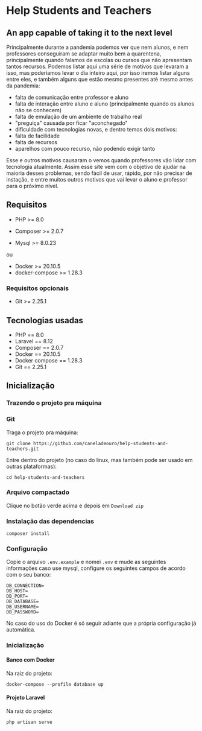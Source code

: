# Help Students and Teachers

## An app capable of taking it to the next level

Principalmente durante a pandemia podemos ver que nem alunos, e nem professores conseguiram se adaptar muito bem a quarentena, principalmente quando falamos de escolas ou cursos que não apresentam tantos recursos. Podemos listar aqui uma série de motivos que levaram a isso, mas poderiamos levar o dia inteiro aqui, por isso iremos listar alguns entre eles, e também alguns que estão mesmo presentes até mesmo antes da pandemia:

-   falta de comunicação entre professor e aluno
-   falta de interação entre aluno e aluno (principalmente quando os alunos não se conhecem)
-   falta de emulação de um ambiente de trabalho real
-   "preguiça" causada por ficar "aconchegado"
-   dificuldade com tecnologias novas, e dentro temos dois motivos:
-   falta de facilidade
-   falta de recursos
-   aparelhos com pouco recurso, não podendo exigir tanto

Esse e outros motivos causaram o vemos quando professores vão lidar com tecnologia atualmente. Assim esse site vem com o objetivo de ajudar na maioria desses problemas, sendo fácil de usar, rápido, por não precisar de instação, e entre muitos outros motivos que vai levar o aluno e professor para o próximo nível.

## Requisitos

-   PHP >= 8.0
-   Composer >= 2.0.7

-   Mysql >= 8.0.23

ou

-   Docker >= 20.10.5
-   docker-compose >= 1.28.3

### Requisitos opcionais

-   Git >= 2.25.1

## Tecnologias usadas

-   PHP == 8.0
-   Laravel == 8.12
-   Composer == 2.0.7
-   Docker == 20.10.5
-   Docker compose == 1.28.3
-   Git == 2.25.1

## Inicialização

### Trazendo o projeto pra máquina

### Git

Traga o projeto pra máquina:

```
git clone https://github.com/caneladeouro/help-students-and-teachers.git
```

Entre dentro do projeto (no caso do linux, mas também pode ser usado em outras plataformas):

```
cd help-students-and-teachers
```

### Arquivo compactado

Clique no botão verde acima e depois em `Download zip`

### Instalação das dependencias

```
composer install
```

### Configuração

Copie o arquivo `.env.example` e nomei `.env` e mude as seguintes informações caso use mysql, configure os seguintes campos de acordo com o seu banco:

```
DB_CONNECTION=
DB_HOST=
DB_PORT=
DB_DATABASE=
DB_USERNAME=
DB_PASSWORD=
```

No caso do uso do Docker é só seguir adiante que a própria configuração já automática.

### Inicialização

#### Banco com Docker

Na raiz do projeto:

```
docker-compose --profile database up
```

#### Projeto Laravel

Na raiz do projeto:

```
php artisan serve
```
